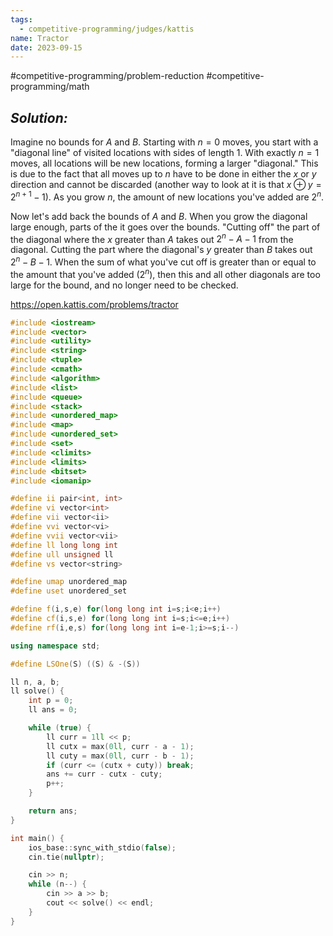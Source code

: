 ```yaml
---
tags:
  - competitive-programming/judges/kattis
name: Tractor
date: 2023-09-15
---
```

#competitive-programming/problem-reduction
#competitive-programming/math
## _Solution:_
Imagine no bounds for $A$ and $B$. Starting with $n=0$ moves, you start with a "diagonal line" of visited locations with sides of length $1$. With exactly $n=1$ moves, all locations will be new locations, forming a larger "diagonal." This is due to the fact that all moves up to $n$ have to be done in either the $x$ or $y$ direction and cannot be discarded (another way to look at it is that $x\oplus y=2^{n+1}-1$). As you grow $n$,  the amount of new locations you've added are $2^n$.

Now let's add back the bounds of $A$ and $B$. When you grow the diagonal large enough, parts of the it goes over the bounds. "Cutting off" the part of the diagonal where the $x$ greater than $A$ takes out $2^n-A-1$ from the diagonal. Cutting the part where the diagonal's $y$ greater than $B$ takes out $2^n-B-1$. When the sum of what you've cut off is greater than or equal to the amount that you've added ($2^n$), then this and all other diagonals are too large for the bound, and no longer need to be checked.

https://open.kattis.com/problems/tractor
```cpp
#include <iostream>
#include <vector>
#include <utility>
#include <string>
#include <tuple>
#include <cmath>
#include <algorithm>
#include <list>
#include <queue>
#include <stack>
#include <unordered_map>
#include <map>
#include <unordered_set>
#include <set>
#include <climits>
#include <limits>
#include <bitset>
#include <iomanip>

#define ii pair<int, int>
#define vi vector<int>
#define vii vector<ii>
#define vvi vector<vi>
#define vvii vector<vii>
#define ll long long int
#define ull unsigned ll
#define vs vector<string>

#define umap unordered_map
#define uset unordered_set

#define f(i,s,e) for(long long int i=s;i<e;i++)
#define cf(i,s,e) for(long long int i=s;i<=e;i++)
#define rf(i,e,s) for(long long int i=e-1;i>=s;i--)

using namespace std;

#define LSOne(S) ((S) & -(S))

ll n, a, b;
ll solve() {
    int p = 0;
    ll ans = 0;

    while (true) {
        ll curr = 1ll << p;
        ll cutx = max(0ll, curr - a - 1);
        ll cuty = max(0ll, curr - b - 1);
        if (curr <= (cutx + cuty)) break;
        ans += curr - cutx - cuty;
        p++;
    }

    return ans;
}

int main() {
    ios_base::sync_with_stdio(false);
    cin.tie(nullptr);

    cin >> n;
    while (n--) {
        cin >> a >> b;
        cout << solve() << endl;
    }
}
```